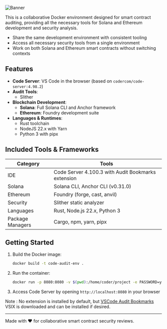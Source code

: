 ![Banner](https://github.com/user-attachments/assets/a610b601-4455-456c-8d34-664331c147cf)

This is a collaborative Docker environment designed for smart contract auditing, providing all the necessary tools for Solana and Ethereum development and security analysis.

-   Share the same development environment with consistent tooling
-   Access all necessary security tools from a single environment
-   Work on both Solana and Ethereum smart contracts without switching contexts

## Features

-  **Code Server**: VS Code in the browser (based on `codercom/code-server:4.98.2`)
-   **Audit Tools**: 
    - Slither
-   **Blockchain Development**:
    -   **Solana**: Full Solana CLI and Anchor framework
    -   **Ethereum**: Foundry development suite
-   **Languages & Runtimes**:
    -   Rust toolchain
    -   NodeJS 22.x with Yarn
    -   Python 3 with pipx

## Included Tools & Frameworks

| Category | Tools |
|----------|-------|
| IDE | Code Server 4.100.3 with Audit Bookmarks extension |
| Solana | Solana CLI, Anchor CLI (v0.31.0) |
| Ethereum | Foundry (forge, cast, anvil) |
| Security | Slither static analyzer |
| Languages | Rust, Node.js 22.x, Python 3 |
| Package Managers | Cargo, npm, yarn, pipx |

## Getting Started

1.  Build the Docker image:
    
    ```bash
    docker build -t code-audit-env .
    ```
    
2.  Run the container:
    
    ```bash
    docker run -p 8080:8080 -v $(pwd):/home/coder/project -e PASSWORD=your_secure_password code-audit-env --auth password
    ```
    
3.  Access Code Server by opening `http://localhost:8080` in your browser

Note : No extension is installed by default, but [VSCode Audit Bookmarks](https://github.com/JoshuaMart/vscode-audit-bookmarks) VSIX is downloaded and can be installed if desired.

----------

Made with ❤️ for collaborative smart contract security reviews.
